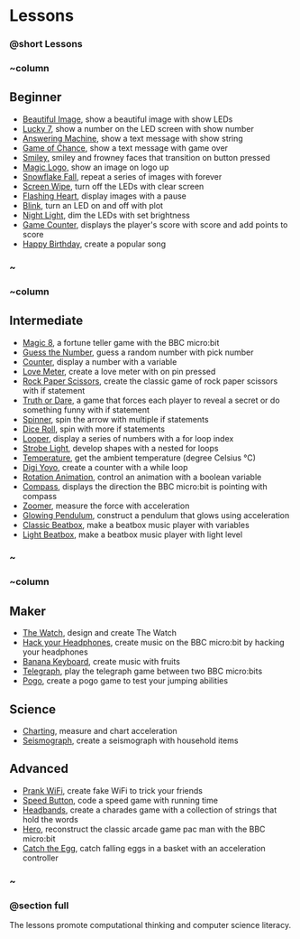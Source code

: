 # Lessons 


### @short Lessons

### ~column 

## Beginner

* [Beautiful Image](/lessons/beautiful-image), show a beautiful image with show LEDs
* [Lucky 7](/lessons/lucky-7), show a number on the LED screen with show number
* [Answering Machine](/lessons/answering-machine), show a text message with show string
* [Game of Chance](/lessons/game-of-chance), show a text message with game over
* [Smiley,](/lessons/smiley) smiley and frowney faces that transition on button pressed
* [Magic Logo,](/lessons/magic-logo) show an image on logo up
* [Snowflake Fall](/lessons/snowflake-fall), repeat a series of images with forever
* [Screen Wipe](/lessons/screen-wipe), turn off the LEDs with clear screen
* [Flashing Heart](/lessons/flashing-heart), display images with a pause
* [Blink](/lessons/blink), turn an LED on and off with plot
* [Night Light](/lessons/night-light), dim the LEDs with set brightness
* [Game Counter](/lessons/game-counter), displays the player's score with score and add points to score
* [Happy Birthday](/lessons/happy-birthday), create a popular song

### ~

### ~column 

## Intermediate

* [Magic 8](/lessons/magic-8), a fortune teller game with the BBC micro:bit
* [Guess the Number](/lessons/guess-the-number),  guess a random number with pick number
* [Counter](/lessons/counter), display a number with a variable
* [Love Meter](/lessons/love-meter), create a love meter with on pin pressed
* [Rock Paper Scissors](/lessons/rock-paper-scissors), create the classic game of rock paper scissors with if statement
* [Truth or Dare](/lessons/truth-or-dare), a game that forces each player to reveal a secret or do something funny with if statement
* [Spinner](/lessons/spinner), spin the arrow with multiple if statements
* [Dice Roll](/lessons/dice-roll), spin with more if statements
* [Looper](/lessons/looper), display a series of numbers with a for loop index
* [Strobe Light](/lessons/strobe-light), develop shapes with a nested for loops
* [Temperature](/lessons/temperature), get the ambient temperature (degree Celsius °C)
* [Digi Yoyo](/lessons/digi-yoyo), create a counter with a while loop
* [Rotation Animation](/lessons/rotation-animation), control an animation with a boolean variable
* [Compass](/lessons/compass), displays the direction the BBC micro:bit is pointing with compass
* [Zoomer](/lessons/zoomer), measure the force with acceleration
* [Glowing Pendulum](/lessons/glowing-pendulum), construct a pendulum that glows using acceleration
* [Classic Beatbox](/lessons/classic-beatbox), make a beatbox music player with variables
* [Light Beatbox](/lessons/light-beatbox), make a beatbox music player with light level

### ~

### ~column 

## Maker
* [The Watch](/lessons/the-watch), design and create The Watch
* [Hack your Headphones](/lessons/hack-your-headphones), create music on the BBC micro:bit by hacking your headphones
* [Banana Keyboard](/lessons/banana-keyboard), create music with fruits
* [Telegraph](/lessons/telegraph), play the telegraph game between two BBC micro:bits
* [Pogo](/lessons/pogo), create a pogo game to test your jumping abilities

## Science
* [Charting](/lessons/charting), measure and chart acceleration
* [Seismograph](/lessons/seismograph), create a seismograph with household items

## Advanced
* [Prank WiFi](/lessons/prank-wifi), create fake WiFi to trick your friends
* [Speed Button](/lessons/speed-button), code a speed game with running time
* [Headbands](/lessons/headbands), create a charades game with a collection of strings that hold the words
* [Hero](/lessons/hero), reconstruct the classic arcade game pac man with the BBC micro:bit
* [Catch the Egg](/lessons/catch-the-egg-game), catch falling eggs in a basket with an acceleration controller
### ~

### @section full

The lessons promote computational thinking and computer science literacy.